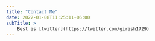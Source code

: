```yaml
---
title: "Contact Me"
date: 2022-01-08T11:25:11+06:00
subTitle: >
    Best is [twitter](https://twitter.com/girish1729)
---
```


